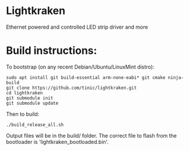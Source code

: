 # Lightkraken
Ethernet powered and controlled LED strip driver and more

# Build instructions:

To bootstrap (on any recent Debian/Ubuntu/LinuxMint distro):

```
sudo apt install git build-essential arm-none-eabi* git cmake ninja-build
git clone https://github.com/tinic/lightkraken.git
cd lightkraken
git submodule init
git submodule update
```

Then to build:

```
./build_release_all.sh
```

Output files will be in the build/ folder. The correct file to flash from the bootloader is 'lightkraken_bootloaded.bin'.

